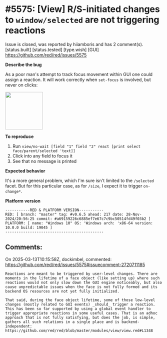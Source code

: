 
#5575: [View] R/S-initiated changes to `window/selected` are not triggering reactions
================================================================================
Issue is closed, was reported by hiiamboris and has 2 comment(s).
[status.built] [status.tested] [type.wish] [GUI]
<https://github.com/red/red/issues/5575>

**Describe the bug**

As a poor man's attempt to track focus movement within GUI one could assign a reaction. 
It will work correctly when `set-focus` is involved, but never on clicks:

<img width=120 src=https://i.gyazo.com/830e2ac6de642c83690bf6062a084347.gif />

**To reproduce**
1. Run `view/no-wait [field "1" field "2" react [print select face/parent/selected 'text]]`
2. Click into any field to focus it
3. See that no message is printed

**Expected behavior**

It's a more general problem, which I'm sure isn't limited to the `/selected` facet.
But for this particular case, as for `/size`, I expect it to trigger `on-change*`.

**Platform version**
```
-----------RED & PLATFORM VERSION----------- 
RED: [ branch: "master" tag: #v0.6.5 ahead: 217 date: 28-Nov-2024/20:56:25 commit: #a69159226c6885ef7e67c7c9bc50514fd49f03b2 ]
PLATFORM: [ name: "Windows 10" OS: 'Windows arch: 'x86-64 version: 10.0.0 build: 19045 ]
--------------------------------------------
```


Comments:
--------------------------------------------------------------------------------

On 2025-03-13T10:15:58Z, dockimbel, commented:
<https://github.com/red/red/issues/5575#issuecomment-2720711185>

    Reactions are meant to be triggered by user-level changes. There are moments in the lifetime of a face object (like setting up) where such reactions would not only slow down the GUI engine noticeably, but also cause unpredictable issues when the face is not fully formed and its backend OS resources are not yet fully initialized. 
    
    That said, during the face object lifetime, some of those low-level changes (mostly related to GUI events) _should_ trigger a reaction. This has been so far supported by using a global event handler to trigger appropriate reactions in some useful cases. That is an adhoc approach that is not fully satisfying, but does the job, is simple, gathers all such relations in a single place and is backend-independent: https://github.com/red/red/blob/master/modules/view/view.red#L1348

